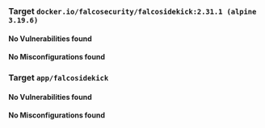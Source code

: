 
<h3>Target <code>docker.io/falcosecurity/falcosidekick:2.31.1 (alpine 3.19.6)</code></h3>
<h4>No Vulnerabilities found</h4>
<h4>No Misconfigurations found</h4>
<h3>Target <code>app/falcosidekick</code></h3>
<h4>No Vulnerabilities found</h4>
<h4>No Misconfigurations found</h4>
